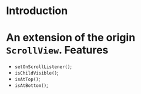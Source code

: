 Introduction
==========
An extension of the origin `ScrollView`.
Features
==========
* <code>setOnScrollListener()</code>;
* <code>isChildVisible()</code>;
* <code>isAtTop()</code>;
* <code>isAtBottom()</code>;
